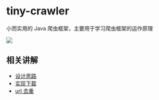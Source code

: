 # tiny-crawler
小而实用的 Java 爬虫框架，主要用于学习爬虫框架的运作原理

![](https://congregalis.github.io/img/tiny-crawler/crawler_structure.png)

## 相关讲解
- [设计思路](https://congregalis.github.io/2021/11/05/%E5%A6%82%E4%BD%95%E5%AE%9E%E7%8E%B0%E4%B8%80%E4%B8%AA%E7%AE%80%E5%8D%95%E7%9A%84%E7%88%AC%E8%99%AB%E6%A1%86%E6%9E%B6%E2%80%94%E2%80%94%E8%AE%BE%E8%AE%A1%E7%AF%87/)
- [实现下载](https://congregalis.github.io/2021/11/06/%E5%A6%82%E4%BD%95%E5%AE%9E%E7%8E%B0%E4%B8%80%E4%B8%AA%E7%AE%80%E5%8D%95%E7%9A%84%E7%88%AC%E8%99%AB%E6%A1%86%E6%9E%B6%E2%80%94%E2%80%94%E4%B8%8B%E8%BD%BD%E7%AF%87/)
- [url 去重](https://congregalis.github.io/2021/11/14/%E7%88%AC%E8%99%AB%E6%A1%86%E6%9E%B6%E4%BC%98%E5%8C%96%E2%80%94%E2%80%94url%E5%8E%BB%E9%87%8D/)